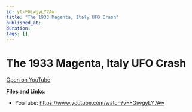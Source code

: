 ```yaml
---
id: yt-FGiwgyLY7Aw
title: "The 1933 Magenta, Italy UFO Crash"
published_at: 
duration: 
tags: []
---
```


# The 1933 Magenta, Italy UFO Crash

[Open on YouTube](https://www.youtube.com/watch?v=FGiwgyLY7Aw)

**Files and Links**:
- YouTube: https://www.youtube.com/watch?v=FGiwgyLY7Aw
